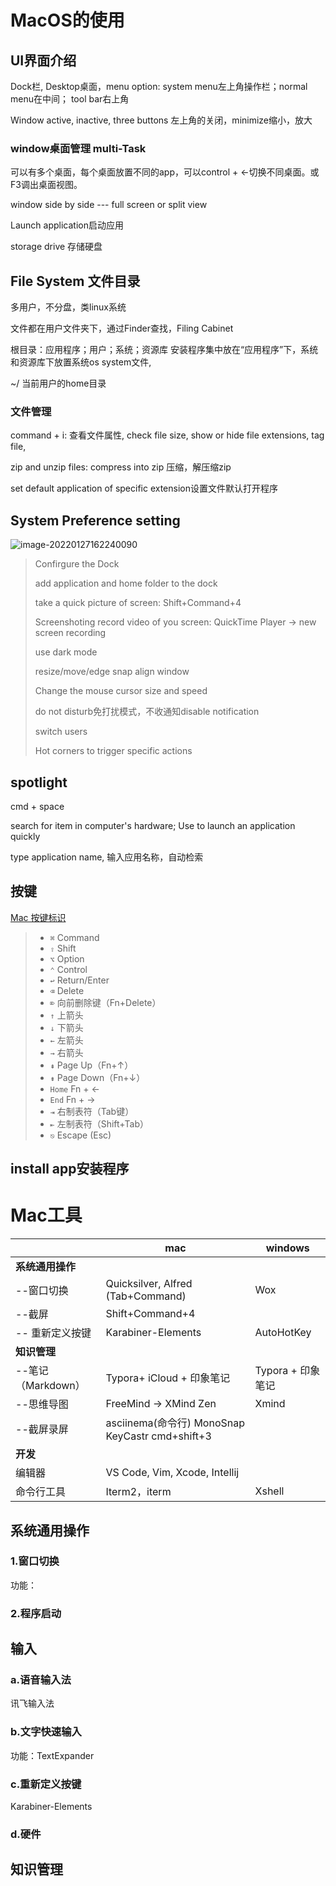 # MacOS的使用

## UI界面介绍

Dock栏,  Desktop桌面，menu option:  system menu左上角操作栏；normal menu在中间； tool bar右上角

Window active, inactive, three buttons 左上角的关闭，minimize缩小，放大

### window桌面管理 multi-Task

可以有多个桌面，每个桌面放置不同的app，可以control + ←切换不同桌面。或F3调出桌面视图。

window side by side  --- full screen or split view



Launch application启动应用

storage drive	存储硬盘

## File System 文件目录

多用户，不分盘，类linux系统

文件都在用户文件夹下，通过Finder查找，Filing Cabinet

根目录：应用程序；用户；系统；资源库    安装程序集中放在“应用程序”下，系统和资源库下放置系统os system文件,

~/ 当前用户的home目录

### 文件管理

command  + i: 查看文件属性, check file size, show or hide file extensions, tag file, 

zip and unzip files: compress into zip 压缩，解压缩zip

set default application of specific extension设置文件默认打开程序

## System Preference setting

![image-20220127162240090](https://tva1.sinaimg.cn/large/e6c9d24egy1h39x1ef3mpj210g0swq6g.jpg)

> Confirgure the Dock
>
> add application and home folder to the dock
>
> take  a quick picture of screen:   Shift+Command+4
>
> Screenshoting  record video of you screen:  QuickTime Player -> new screen recording
>
> use dark mode
>
> resize/move/edge snap align window
>
> Change the mouse cursor size and speed
>
> do not disturb免打扰模式，不收通知disable notification 
>
> switch users
>
> Hot corners to trigger specific actions
>
> 

## spotlight

cmd + space

search for item in computer's hardware; Use to launch an application quickly 

type application name, 输入应用名称，自动检索



## 按键

[Mac 按键标识](https://blog.csdn.net/HaoDaWang/article/details/78731098)

> - `⌘` Command
> - `⇧` Shift
> - `⌥` Option
> - `⌃` Control
> - `↩︎` Return/Enter
> - `⌫` Delete
> - `⌦` 向前删除键（Fn+Delete）
> - `↑` 上箭头
> - `↓` 下箭头
> - `←` 左箭头
> - `→` 右箭头
> - `⇞` Page Up（Fn+↑）
> - `⇟` Page Down（Fn+↓）
> - `Home` Fn + ←
> - `End` Fn + →
> - `⇥` 右制表符（Tab键）
> - `⇤` 左制表符（Shift+Tab）
> - `⎋` Escape (Esc)



## install app安装程序 





# Mac工具

|      | mac    | windows |
| :--- | ------ | ------- |
| **系统通用操作** |  |  |
| --窗口切换 | Quicksilver, Alfred (Tab+Command) | Wox |
| --截屏 | Shift+Command+4 |         |
|-- 重新定义按键|Karabiner-Elements|AutoHotKey|
|**知识管理**|||
|--笔记（Markdown）|Typora+ iCloud + 印象笔记|Typora + 印象笔记|
|--思维导图|FreeMind -> XMind Zen|Xmind|
|--截屏录屏|asciinema(命令行) MonoSnap KeyCastr cmd+shift+3||
|**开发**|||
|编辑器|VS Code, Vim, Xcode, Intellij||
|命令行工具|Iterm2，iterm|Xshell|

## 系统通用操作

###  1.窗口切换

功能：



### 2.程序启动



##  输入

### a.语音输入法

讯飞输入法

### b.文字快速输入

功能：TextExpander

### c.重新定义按键

Karabiner-Elements

### d.硬件





## 知识管理